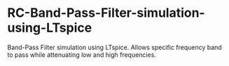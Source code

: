 # RC-Band-Pass-Filter-simulation-using-LTspice
Band-Pass Filter simulation using LTspice. Allows specific frequency band to pass while attenuating low and high frequencies.
